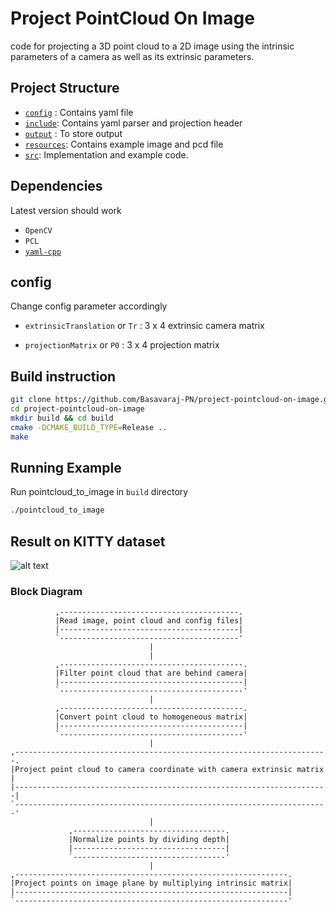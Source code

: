 # Project PointCloud On Image

code for projecting a 3D point cloud to a 2D image using the intrinsic parameters of a camera as well as its extrinsic parameters.

## Project Structure

* [`config`](./config/) : Contains yaml file
* [`include`](./include/): Contains yaml parser and projection header
* [`output`](./output/) : To store output
* [`resources`](./resources/): Contains example image and pcd file
* [`src`](./src): Implementation and example code.

## Dependencies

Latest version should work

* `OpenCV`
* `PCL`
* [`yaml-cpp`](https://github.com/jbeder/yaml-cpp)

## config

Change config parameter accordingly

* `extrinsicTranslation` or `Tr` : 3 x 4 extrinsic camera matrix

* `projectionMatrix` or `P0` : 3 x 4 projection matrix

## Build instruction

```bash
git clone https://github.com/Basavaraj-PN/project-pointcloud-on-image.git
cd project-pointcloud-on-image
mkdir build && cd build
cmake -DCMAKE_BUILD_TYPE=Release ..
make
```

## Running Example

Run pointcloud_to_image in `build` directory

```bash
./pointcloud_to_image
```

## Result on KITTY dataset

![alt text](https://github.com/Basavaraj-PN/project-pointcloud-on-image/blob/main/output/000000.png)

### Block Diagram

              ,----------------------------------------.               
              |Read image, point cloud and config files|               
              |----------------------------------------|               
              `----------------------------------------'               
                                   |                                   
                                   |                                   
              ,-----------------------------------------.              
              |Filter point cloud that are behind camera|              
              |-----------------------------------------|              
              `-----------------------------------------'              
                                   |                                   
              ,-----------------------------------------.              
              |Convert point cloud to homogeneous matrix|              
              |-----------------------------------------|              
              `-----------------------------------------'                            
                                   |                                   
    ,----------------------------------------------------------------------.              
    |Project point cloud to camera coordinate with camera extrinsic matrix |              
    |----------------------------------------------------------------------|              
    `----------------------------------------------------------------------'              
                                   |                                                              
                 ,----------------------------------.                  
                 |Normalize points by dividing depth|                  
                 |----------------------------------|                  
                 `----------------------------------'                  
                                   |                                   
    ,-------------------------------------------------------------.    
    |Project points on image plane by multiplying intrinsic matrix|    
    |-------------------------------------------------------------|    
    `-------------------------------------------------------------'    
